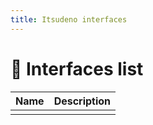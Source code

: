 ```yaml
---
title: Itsudeno interfaces
---
```


# 🍜 Interfaces list

| Name | Description |
| ---- | ----------- |
|      |             |
